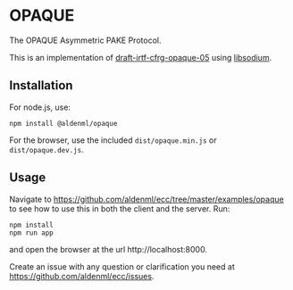 # OPAQUE

The OPAQUE Asymmetric PAKE Protocol.

This is an implementation of [draft-irtf-cfrg-opaque-05](https://datatracker.ietf.org/doc/html/draft-irtf-cfrg-opaque-05#section-6.2.4)
using [libsodium](https://doc.libsodium.org).

## Installation

For node.js, use:
```
npm install @aldenml/opaque
```
For the browser, use the included `dist/opaque.min.js` or `dist/opaque.dev.js`.

## Usage

Navigate to https://github.com/aldenml/ecc/tree/master/examples/opaque to see
how to use this in both the client and the server. Run:
```
npm install
npm run app
```
and open the browser at the url http://localhost:8000.

Create an issue with any question or clarification you need at https://github.com/aldenml/ecc/issues.
